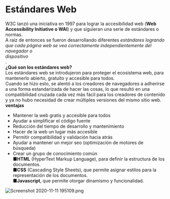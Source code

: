 # Estándares Web

W3C lanzó una iniciativa en 1997 para lograr la accesibilidad web (**Web Accessibility Initiative o WAI**) y que siguieran una serie de estándares o normas.  
A raíz de entonces se fueron desarrollando diferentes _estándares logrando  
que cada página web se vea correctamente independientemente del navegador o  
dispositivo_  
.  
**¿Qué son los estándares web?**  
Los estándares web se introdujeron para proteger el ecosistema web, para mantenerlo abierto, gratuito y accesible para todos.  
Cuando se hizo esto, se alentó a los creadores de navegadores a adherirse a una forma estandarizada de hacer las cosas, lo que resultó en una compatibilidad cruzada cada vez más fácil para los creadores de contenido y ya no hubo necesidad de crear múltiples versiones del mismo sitio web.  
**ventajas**  
- Mantener la web gratis y accesible para todos  
- Ayudar a simplificar el código fuente  
- Reducción del tiempo de desarrollo y mantenimiento  
- Hacer de la web un lugar más accesible  
- Permitir compatibilidad y validación hacia atrás  
- Ayudar a mantener un mejor seo (optimización de motores de búsqueda)  
- Crear un grupo de conocimiento común  
■**HTML** (HyperText Markup Language), para definir la estructura de los documentos.  
■**CSS** (Cascading Style Sheets), que permite asignar estilos para la representación de los documentos.  
■**Javascript**, que permite otorgar dinamismo y funcionalidad.

![Screenshot 2020-11-11 195109.png](https://static.platzi.com/media/user_upload/Screenshot%202020-11-11%20195109-d76b9652-aa78-41c7-8d04-24a4e0093e7a.jpg)